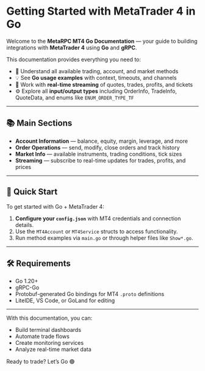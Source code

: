 # Getting Started with MetaTrader 4 in Go

Welcome to the **MetaRPC MT4 Go Documentation** — your guide to building integrations with **MetaTrader 4** using **Go** and **gRPC**.

This documentation provides everything you need to:

- 📘 Understand all available trading, account, and market methods  
- 💡 See **Go usage examples** with context, timeouts, and channels  
- 🔁 Work with **real-time streaming** of quotes, trades, profits, and tickets  
- ⚙️ Explore all **input/output types** including OrderInfo, TradeInfo, QuoteData, and enums like `ENUM_ORDER_TYPE_TF`

---

## 📚 Main Sections

* **Account Information** — balance, equity, margin, leverage, and more
* **Order Operations** — send, modify, close orders and track history
* **Market Info** — available instruments, trading conditions, tick sizes
* **Streaming** — subscribe to real-time updates for trades, profits, and prices

---

## 🚀 Quick Start

To get started with Go + MetaTrader 4:

1. **Configure your `config.json`** with MT4 credentials and connection details.
2. Use the `MT4Account` or `MT4Service` structs to access functionality.
3. Run method examples via `main.go` or through helper files like `Show*.go`.

---

## 🛠 Requirements

* Go 1.20+
* gRPC-Go
* Protobuf-generated Go bindings for MT4 `.proto` definitions
* LiteIDE, VS Code, or GoLand for editing

---

With this documentation, you can:

* Build terminal dashboards
* Automate trade flows
* Create monitoring services
* Analyze real-time market data

Ready to trade? Let’s Go 🟢
